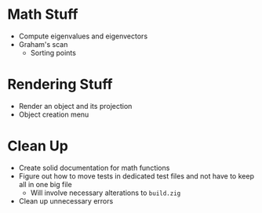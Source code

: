 # Math Stuff
- Compute eigenvalues and eigenvectors
- Graham's scan
    - Sorting points

# Rendering Stuff
- Render an object and its projection
- Object creation menu

# Clean Up
- Create solid documentation for math functions
- Figure out how to move tests in dedicated test files and not have to keep all in one big file
    - Will involve necessary alterations to `build.zig`
- Clean up unnecessary errors